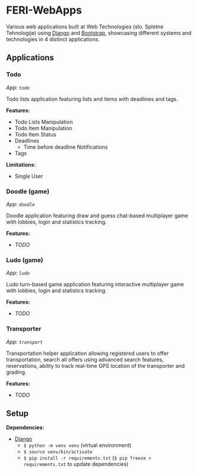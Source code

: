 # FERI-WebApps

Various web applications built at Web Technologies (slo. Spletne Tehnologije) using [Django](https://www.djangoproject.com/) and [Bootstrap](https://getbootstrap.com/), showcasing different systems and technologies in 4 distinct applications.


## Applications

### Todo

_App: `todo`_

Todo lists application featuring lists and items with deadlines and tags.

**Features:**
- Todo Lists Manipulation
- Todo Item Manipulation
- Todo Item Status
- Deadlines
  - Time before deadline Notifications
- Tags

**Limitations:**
- Single User

### Doodle (game)

_App: `doodle`_

Doodle application featuring draw and guess chat-based multiplayer game with lobbies, login and statistics tracking.

**Features:**
- _TODO_

### Ludo (game)

_App: `ludo`_

Ludo turn-based game application featuring interactive multiplayer game with lobbies, login and statistics tracking.

**Features:**
- _TODO_

### Transporter

_App: `transport`_

Transportation helper application allowing registered users to offer transportation, search all offers using advanced search features, reservations, ability to track real-time GPS location of the transporter and grading.

**Features:**
- _TODO_


## Setup

**Dependencies:**
- [Django](https://www.djangoproject.com/)
  - `$ python -m venv venv` (virtual environment)
  - `$ source venv/bin/activate`
  - `$ pip install -r requirements.txt` (`$ pip freeze > requirements.txt` to update dependencies)
